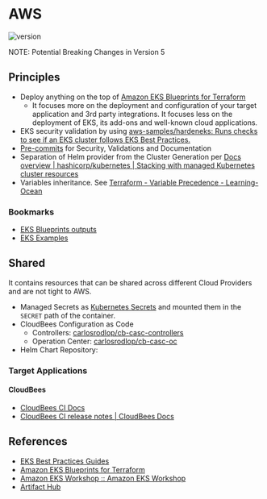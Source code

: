# AWS

![version](https://img.shields.io/badge/version-v4.20.0-blue)

NOTE: Potential Breaking Changes in Version 5

## Principles

- Deploy anything on the top of [Amazon EKS Blueprints for Terraform](https://aws-ia.github.io/terraform-aws-eks-blueprints/)
  - It focuses more on the deployment and configuration of your target application and 3rd party integrations. It focuses less on the deployment of EKS, its add-ons and well-known cloud applications.
- EKS security validation by using [aws-samples/hardeneks: Runs checks to see if an EKS cluster follows EKS Best Practices.](https://github.com/aws-samples/hardeneks)
- [Pre-commits](.pre-commit-config.yaml) for Security, Validations and Documentation
- Separation of Helm provider from the Cluster Generation per [Docs overview | hashicorp/kubernetes | Stacking with managed Kubernetes cluster resources](https://registry.terraform.io/providers/hashicorp/kubernetes/latest/docs#stacking-with-managed-kubernetes-cluster-resources)
- Variables inheritance. See [Terraform - Variable Precedence - Learning-Ocean](https://learning-ocean.com/tutorials/terraform/terraform-variable-precedence)

### Bookmarks

- [EKS Blueprints outputs](https://github.com/aws-ia/terraform-aws-eks-blueprints/blob/main/outputs.tf)
- [EKS Examples](https://github.com/aws-ia/terraform-aws-eks-blueprints/tree/main/examples)

## Shared

It contains resources that can be shared across different Cloud Providers and are not tight to AWS.

- Managed Secrets as [Kubernetes Secrets](https://github.com/jenkinsci/configuration-as-code-plugin/blob/master/docs/features/secrets.adoc#kubernetes-secrets) and mounted them in the `SECRET` path of the container.
- CloudBees Configuration as Code
  - Controllers: [carlosrodlop/cb-casc-controllers](https://github.com/carlosrodlop/cb-casc-controllers)
  - Operation Center: [carlosrodlop/cb-casc-oc](https://github.com/carlosrodlop/cb-casc-oc)
- Helm Chart Repository:

### Target Applications

#### CloudBees

- [CloudBees CI Docs](https://docs.cloudbees.com/docs/cloudbees-ci/latest/)
- [CloudBees CI release notes | CloudBees Docs](https://docs.cloudbees.com/docs/release-notes/latest/cloudbees-ci/)

## References

- [EKS Best Practices Guides](https://aws.github.io/aws-eks-best-practices/)
- [Amazon EKS Blueprints for Terraform](https://aws-ia.github.io/terraform-aws-eks-blueprints/)
- [Amazon EKS Workshop :: Amazon EKS Workshop](https://www.eksworkshop.com/)
- [Artifact Hub](https://artifacthub.io/)
